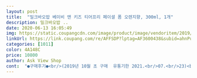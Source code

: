 ```yaml
---
layout: post 
title:  "밀크바오밥 베이비 앤 키즈 티어프리 페이셜 폼 오렌지향, 300ml, 1개" 
description: 밀크바오밥 ..
date: 2020-06-13 16:05:49 
img: https://static.coupangcdn.com/image/product/image/vendoritem/2019/01/31/3158660450/cf590f34-37a2-452d-957c-1d4d3f70a8d2.jpg 
linkUrl: https://link.coupang.com/re/AFFSDP?lptag=AF3600438&subid=ahnPublicAsk&pageKey=23467597&itemId=91231315&vendorItemId=3158660450&traceid=V0-113-9fd4e035cfa51dab 
categories: [1011] 
color: 4A148C 
price: 10800 
author: Ask View Shop 
cont:  "●구매후기●<br/>(2019년 10월 초 구매  유통기한 2021.<br/>07.<br/>23)<br/>(두 아이 아침 저녁으로 두번 쓰고 있는데 현재 2달째 사용중.<br/><br/>300ml<br/>7세인 첫째도 이 제품으로 스스로 세안하는 습관 들였구요  .<br/><br/>☆ 2달반 동안 써본 솔직 후기 ☆<br/>☆ 성분<br/>☆ 용량<br/>☆ 제형<br/>☆ 총평<br/>☆ 향<br/>✅ 구매 이유<br/>✅ 총평<br/>✅ 특장점(이라고 판매창에 쓰여있는 문구)<br/>⭐세정 후 보습감이 지속되어 촉촉함을 오래 유지<br/>⭐식물유래 세정성분으로 노폐물을 깔끔하게 세정<br/>⭐풍성한 버블을 만들어주는 편리한 포밍 타입<br/>⭐헹굼 후에도 잔여물이 남지 않아 산뜻한 마무리감<br/>가격도 나쁘지 않아서<br/>같은 브랜드 구매 했는데<br/>거품으로 나오고<br/>거품이 몽글몽글 나오고 , 향도 없지 눈도 안 따갑짘(그래도 눈은 꽈악 감아야해요^^)<br/>계속계속<br/>그런데 전 아이들 세안제품 이거만 쭈욱 썼어요 !!!<br/>너 없긴 못살아❤<br/>눈도 따갑지 않아서<br/>당연히 세안을 위한거죠!!!!<br/>두 녀석다 잘 사용해요<br/>두번 정도 펌핑하면 아이들 얼굴 씻는데 충분한데<br/>두번째 구매 하는건데<br/>두번째 구매 했어요<br/>둘찌로 이 제품으로 스스로 세수하고 있어요( 이제 5세)<br/>떨어지기 무섭게 쟁여둬요 .<br/><br/>또 구매 했어요<br/>만족<br/>무색, 무향<br/>무향이라 그런 저희아이에게도 패쓰<br/>믿고 구매할 제품 찾다가<br/>반정도 남아있습니다)<br/>배송 알랍♡<br/>새하얗고 몽글몽글 풍성한 거품(아이깨끗#와 비슷한 제형)<br/>샴푸 사용하고 있어서<br/>선물하기에도 좋을것 같아요!<br/>선크림  필수의 계절이 다가오네요 ... <br/><br/>성분도 좋고 괜찮았던 기억이 나요.<br/> 페이셜폼도 good 이네요<br/>세안후 크게 당기지않아 요즘같은 날씨에 쓰기 좋습니다.<br/><br/>스스로하고 칭찬도 받지 ㅋㅋ<br/>썬크림 바르는 요즘은 폼 꼭 필요한데<br/>아이들 거품비누로 손 세정 시키니 스스로 잘하고, 버블버블 조아라해서 ^^  이 제품으로 세안 시키려고 준비!<br/>아이들 선제품 순하다지만.<br/>.<br/>세안이 항상 찝찝했어요 ... <br/><br/>아이들 쓰기에도 요런 폼 형태 클렌져 좋은것 같아요<br/>아이들 첫 세안비누로 키즈 바오밥 페이셜폼 구매해봤어요.<br/><br/>아이들이 선크림을 바르는 계절이라<br/>아주아주 맘에 드는 제품!!!!!!<br/>어른 세수처럼도 가능하겠구나 싶었죠 ㅎㅎㅎㅎㅎ<br/>엄마없이 스스로 세수하는 습관 길러주려고<br/>옆에서 오렌지도 못까요 .<br/>.<br/>ㅜㅠ( 과일이 싫데요.<br/>.<br/>ㅜㅠ)<br/>예전에 바오밥 베이비워시 쓴적 있는데<br/>왠걸 너어므으 조아요 .<br/><br/>요즘은 더 필요한 시기라<br/>워터파크가서 물 벼락도 잘 맞고 놀길래 ... <br/> 아하!!!!<br/>위에 적힌 특장점 전부전부 다 맞아요!!!<br/>이거 사용하고 유치원 등원준비, 엄마의 일이 한가지는 줄었어요 ㅋ<br/>자꾸 재미나다고 장난쳐서 둘째는 이렇게 제가 눌러준답니다.<br/><br/>저도 사용해봤는데 세정력좋아 몇번만 세수해도 깨끗하게<br/>저도 포밍클렌져 쓰지만 세정력좋고 세안 후 얼굴 당김없어<br/>저희 아이는 5세 부터 사용중인데, 아이들 바디워시 선크림 로션 ㅋ 등등 왠만한 세정, 로션 제품은 하다못해 폼클렌징도 이거저거 다 써보자나요 .<br/>ㅋ (저만 그런가요?? 변덕쟁이 ㅋ )<br/>제법 오래 사용해요^^<br/>젤 타입 워시는  아이들이 헹굴때 계속 미끈 거린다고 싫어하더라구요.<br/><br/>참고하세요(애들 장난치다 뭐하다하면 거품이 금세 사라지더라고요)<br/>첫찌는 향에 호불호가 강한 아이라서 ... <br/> 마이쮸 포도맛 먹으면 옆에도 못오게해요 ㅋ 딸기향만 이해해줘요 ㅋ<br/>코로나로 집 콕 중이지만 간간히 아무도 없는 놀이터라도 나가주려면 선크림 필수!!<br/>클렌징워터을 솜에  발라 지워주고, 아이들 워시로 세안 시켜주거나 아님 걍 여러번 헹구기정도(?) 했는데... <br/> 너무어무 찝찝... <br/>ㅜㅠ<br/>타 브랜드 비해 양도 많고<br/>티어프리란 말에  끌려... <br/> 저희아이 5세(현재 7세)때부터 쓰는 것 같아요^^<br/>펌프식이라 위생적이고 아이들 혼자 쉽게 사용할수 있어 좋아요.<br/><br/>페이셜폼 펌핑하고 바로 얼굴에 문질러야 거품이  살아있으니<br/>평소에도 아이들 세안할 때 사용하기도 했는데<br/>향도 좋아요<br/>헹궈지구요.<br/> 그래서 아이가 혼자 세수해도 안심되요.<br/><br/>" 
---
```

